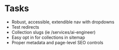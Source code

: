 # Tasks

- Robust, accessible, extendible nav with dropdowns
- Test redirects
- Collection slugs (ie /services/ai-engineer)
- Easy opt in for collections in sitemap
- Proper metadata and page-level SEO controls
